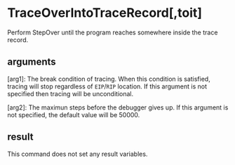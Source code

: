 # TraceOverIntoTraceRecord[,toit]
Perform StepOver until the program reaches somewhere inside the trace record.

## arguments
[arg1]: The break condition of tracing. When this condition is satisfied, tracing will stop regardless of `EIP`/`RIP` location. If this argument is not specified then tracing will be unconditional.

[arg2]: The maximun steps before the debugger gives up. If this argument is not specified, the default value will be 50000.

## result
This command does not set any result variables.
